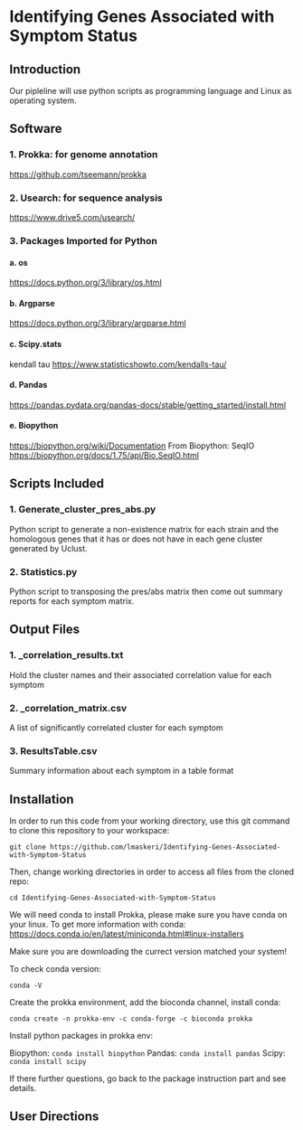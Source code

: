 # Identifying Genes Associated with Symptom Status

## Introduction

Our pipleline will use python scripts as programming language and Linux as operating system. 

## Software

### 1. Prokka: for genome annotation
https://github.com/tseemann/prokka
### 2. Usearch: for sequence analysis
https://www.drive5.com/usearch/
### 3. Packages Imported for Python

 #### a. os
 https://docs.python.org/3/library/os.html
 #### b. Argparse
 https://docs.python.org/3/library/argparse.html

 #### c. Scipy.stats
 kendall tau
 https://www.statisticshowto.com/kendalls-tau/
 #### d. Pandas
 https://pandas.pydata.org/pandas-docs/stable/getting_started/install.html
 #### e. Biopython
 https://biopython.org/wiki/Documentation
         From Biopython:
         SeqIO
         https://biopython.org/docs/1.75/api/Bio.SeqIO.html




## Scripts Included
### 1. Generate_cluster_pres_abs.py
Python script to generate a non-existence matrix for each strain and the homologous genes that it has or does not have in each gene cluster generated by Uclust.
### 2. Statistics.py 
Python script to transposing the pres/abs matrix then come out summary reports for each symptom matrix.
## Output Files
### 1. _correlation_results.txt
Hold the cluster names and their associated correlation value for each symptom
### 2. _correlation_matrix.csv
A list of significantly correlated cluster for each symptom
### 3. ResultsTable.csv
Summary information about each symptom in a table format

## Installation



In order to run this code from your working directory, use this git command to clone this repository to your workspace:
```
git clone https://github.com/lmaskeri/Identifying-Genes-Associated-with-Symptom-Status
```
Then, change working directories in order to access all files from the cloned repo:
```
cd Identifying-Genes-Associated-with-Symptom-Status
```


We will need conda to install Prokka, please make sure you have conda on your linux.
To get more information with conda:
https://docs.conda.io/en/latest/miniconda.html#linux-installers

Make sure you are downloading the currect version matched your system!

To check conda version:
```
conda -V 
```


Create the prokka environment, add the bioconda channel, install conda:

```
conda create -n prokka-env -c conda-forge -c bioconda prokka
```

Install python packages in prokka env:

Biopython:
```conda install biopython```
Pandas:
```conda install pandas```
Scipy:
```conda install scipy```

If there further questions, go back to the package instruction part and see details.

## User Directions




